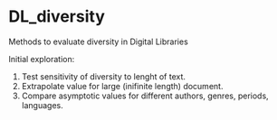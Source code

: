 # DL_diversity
Methods to evaluate diversity in Digital Libraries

Initial exploration: 
<ol>
<li> Test sensitivity of diversity to lenght of text.
<li> Extrapolate value for large (inifinite length) document.
<li> Compare asymptotic values for different authors, genres, periods, languages. 
</ol>
